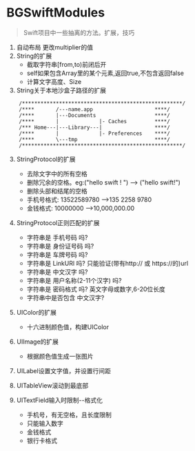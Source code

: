 # BGSwiftModules

> Swift项目中一些抽离的方法。扩展，技巧
1. 自动布局 更改multiplier的值
2. String的扩展
    * 截取字符串[from,to)前闭后开
    * self如果包含Array里的某个元素,返回true,不包含返回false
    * 计算文字高度、Size
3. String关于本地沙盒子路径的扩展
```
    /****************************************************/
    /****       /---name.app                    ****/
    /****       |---Documents                   ****/
    /****       |             |- Caches         ****/
    /*** Home---|---Library---|                 ****/
    /****       |             |- Preferences    ****/
    /****       \---tmp                         ****/
    /****************************************************/
```
3. StringProtocol的扩展
    * 去除文字中的所有空格
    * 删除冗余的空格。eg:("hello   swift  ! ") --> ("hello swift!")
    * 删除头部和结尾的空格
    * 手机号格式: 13522589780 -->135 2258 9780
    * 金钱格式: 10000000 -->10,000,000.00
    
4. StringProtocol正则匹配的扩展
    * 字符串是 手机号码 吗?
    * 字符串是 身份证号码 吗?
    * 字符串是 车牌号码 吗?
    * 字符串是 LinkURl 吗? 只能验证(带有http:// 或 https://的)url
    * 字符串是 中文汉字 吗?
    * 字符串是 用户名称(2-11个汉字) 吗?
    * 字符串是 密码格式 吗? 英文字母或数字,6-20位长度
    * 字符串中是否包含 中文汉字?
    
5. UIColor的扩展
    * 十六进制颜色值，构建UIColor
    
6. UIImage的扩展
    * 根据颜色值生成一张图片
    
7. UILabel设置文字值，并设置行间距

8. UITableView滚动到最底部

9. UITextField输入时限制--格式化
    * 手机号，有无空格，且长度限制
    * 只能输入数字
    * 金钱格式
    * 银行卡格式
